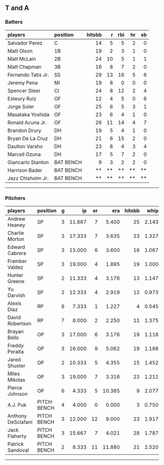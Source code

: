## T and A

### Batters

 
|players            |position  | hitsbb|  r| rbi| hr| sb| 
|:------------------|:---------|------:|--:|---:|--:|--:| 
|Salvador Perez     |C         |     14|  5|   5|  2|  0| 
|Matt Olson         |1B        |     19|  2|   3|  1|  0| 
|Matt McLain        |2B        |     24| 10|   5|  1|  1| 
|Matt Chapman       |3B        |     16|  8|   7|  2|  0| 
|Fernando Tatis Jr. |SS        |     29| 13|  16|  5|  6| 
|Jeremy Pena        |MI        |     19|  8|   0|  0|  0| 
|Spencer Steer      |CI        |     24|  8|  12|  2|  4| 
|Esteury Ruiz       |OF        |     12|  4|   5|  0|  6| 
|Jorge Soler        |OF        |     25|  6|   5|  3|  1| 
|Masataka Yoshida   |OF        |     23|  6|   4|  1|  0| 
|Ronald Acuna Jr.   |OF        |     26| 11|  14|  4|  7| 
|Brandon Drury      |DH        |     19|  5|   4|  1|  0| 
|Bryan De La Cruz   |DH        |     21|  6|  15|  2|  0| 
|Daulton Varsho     |DH        |     23|  8|   4|  3|  4| 
|Marcell Ozuna      |DH        |     17|  5|   7|  2|  0| 
|Giancarlo Stanton  |BAT BENCH |      9|  3|   2|  2|  0| 
|Harrison Bader     |BAT BENCH |     **| **|  **| **| **| 
|Jazz Chisholm Jr.  |BAT BENCH |     **| **|  **| **| **| 


* * *

### Pitchers

 
|players            |position    |  g|     ip| er|    era| hitsbb|  whip| so|  w| sv| 
|:------------------|:-----------|--:|------:|--:|------:|------:|-----:|--:|--:|--:| 
|Andrew Heaney      |SP          |  3| 11.667|  7|  5.400|     25| 2.143| 15|  0|  0| 
|Charlie Morton     |SP          |  3| 17.333|  7|  3.635|     23| 1.327| 22|  0|  0| 
|Edward Cabrera     |SP          |  3| 15.000|  6|  3.600|     16| 1.067| 18|  2|  0| 
|Framber Valdez     |SP          |  3| 19.000|  4|  1.895|     19| 1.000| 18|  1|  0| 
|Hunter Greene      |SP          |  2| 11.333|  4|  3.176|     13| 1.147| 17|  0|  0| 
|Yu Darvish         |SP          |  2| 12.333|  4|  2.919|     12| 0.973| 15|  2|  0| 
|Alexis Diaz        |RP          |  8|  7.333|  1|  1.227|      4| 0.545| 10|  1|  5| 
|David Robertson    |RP          |  7|  8.000|  2|  2.250|     11| 1.375| 14|  0|  2| 
|Brayan Bello       |OP          |  3| 17.000|  6|  3.176|     19| 1.118| 12|  0|  0| 
|Freddy Peralta     |OP          |  3| 16.000|  9|  5.062|     19| 1.188| 17|  0|  0| 
|Jared Shuster      |OP          |  2| 10.333|  5|  4.355|     15| 1.452|  1|  2|  0| 
|Miles Mikolas      |OP          |  3| 19.000|  7|  3.316|     23| 1.211| 14|  1|  0| 
|Pierce Johnson     |OP          |  6|  4.333|  5| 10.385|      9| 2.077|  6|  0|  1| 
|A.J. Puk           |PITCH BENCH |  4|  4.000|  0|  0.000|      3| 0.750|  5|  0|  1| 
|Anthony DeSclafani |PITCH BENCH |  3| 12.000| 12|  9.000|     23| 1.917| 11|  0|  0| 
|Jack Flaherty      |PITCH BENCH |  3| 15.667|  7|  4.021|     28| 1.787| 17|  0|  0| 
|Patrick Sandoval   |PITCH BENCH |  2|  8.333| 11| 11.880|     21| 2.520| 12|  0|  0| 


* * *


